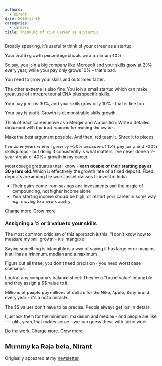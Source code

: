 ```yaml
---
authors:
  - nirant
date: 2019-11-29
categories:
  - careers
title: Thinking of Your Career as a Startup
---
```


Broadly speaking, it’s useful to think of your career as a startup.

Your profit+growth percentage should be a minimum 40%

So say, you join a big company like Microsoft and your skills grow at 20% every year, while your pay only grows 10% - that's bad. 

You need to grow your skills and outcomes faster.

The other extreme is also fine: You join a small startup which can make great use of entrepreneurial DNA plus specific skills.

Your pay jump is 30%, and your skills grow only 10% - that is fine too

Your pay is profit. Growth is demonstrable skills growth.

Think of each career move as a Merger and Acquisition: Write a detailed document with the best reasons for making the switch.

Make the best argument possible.
And then, red team it. Shred it to pieces.

I've done years where I grew by ~50% because of 15% pay jump and ~30% skills jumps - but doing it consistently is what matters. I’ve never done a 2-year streak of 40%+ growth in my career.

Most college graduates that I know - **earn double of their starting pay at 30 years old**. Which is effectively the growth rate of a fixed deposit. Fixed deposits are among the worst asset classes to invest in India.

- Their gains come from savings and investments and the magic of compounding, not higher income alone
- Your starting income should be high, or restart your career in some way e.g. moving to a new country

Charge more. Grow more

### Assigning a % or $ value to your skills

The most common criticism of this approach is this: “I don’t know how to measure my skill growth - it’s intangible”

Saying something is intangible is a way of saying it has large error margins, it still has a minimum, median and a maximum.

Figure out all three, you don't need precision - you need worst case scenarios.

Look at any company's balance sheet: They've a "brand value" intangible and they assign a $$ value to it.

Millions of people pay millions of dollars for the Nike, Apple, Sony brand every year - it's a not a miracle.

The $$ values don't have to be precise. People always get lost in details.

I just ask them for the minimum, maximum and median - and people are like --- ohh, yeah, that makes sense - we can guess these with some work.

Do the work. Charge more. Grow more.

Mummy ka Raja beta,
Nirant
---
Originally appeared at my [newsletter](https://niranting.substack.com/p/thinking-of-your-career-as-a-startup)